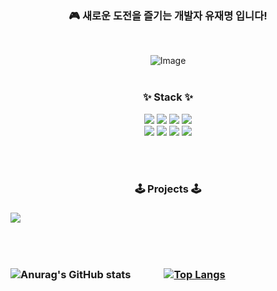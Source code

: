 

### <h3 align="center"> 🎮 새로운 도전을 즐기는 개발자 유재명 입니다!

<div align="center">
<br/>
  
![Image](https://github.com/user-attachments/assets/cfa4ef18-3e10-45ec-839d-c40bcd965a0a)
<br/><br/>

<div align="center"> <h3 align="center">  ✨ Stack ✨ </h3>
<img src="https://img.shields.io/badge/C++-6699CB?style=flat-square&logo=cplusplus&logoColor=white"/>
<img src="https://img.shields.io/badge/CSherp-08BD80?style=flat-square&logo=&logoColor=white"/>
<img src="https://img.shields.io/badge/Visual Studio-A100FF?style=flat-square&logo=&logoColor=white"/>
<img src="https://img.shields.io/badge/Unity-000000?style=flat-square&logo=unity&logoColor=white"/>
<br/>
<img src="https://img.shields.io/badge/GitHub-000000?style=flat-square&logo=github&logoColor=white"/>
<img src="https://img.shields.io/badge/Git-F05032?style=flat-square&logo=git&logoColor=white"/>
<img src="https://img.shields.io/badge/Notion-EEEEEE?style=flat-square&logo=notion&logoColor=black"/>
<img src="https://img.shields.io/badge/SourceTree-0052CC?style=flat-square&logo=sourcetree&logoColor=white"/>

<br/><br/>

<div align="center"> <h3 align="center">  🕹 Projects 🕹 </h3>
  <h3 align="left">
<a href="https://github.com/yoojaemyung/CatSnackBar"><img src="https://github-readme-stats.vercel.app/api/pin/?username=yoojaemyung&repo=CatSnackBar&theme=react&hide_border=true&show_icons=false"/></a>


<br/><br/>

<div align="left">

![Anurag's GitHub stats](https://github-readme-stats.vercel.app/api?username=yoojaemyung&show_icons=true&theme=radical)   
[![Top Langs](https://github-readme-stats.vercel.app/api/top-langs/?username=yoojaemyung)](https://github.com/yoojaemyung/github-readme-stats)

<br/><br/>






<br/><br/><br/><br/>

<!--
**yoojaemyung/yoojaemyung** is a ✨ _special_ ✨ repository because its `README.md` (this file) appears on your GitHub profile.

Here are some ideas to get you started:



- 🔭 I’m currently working on ...
- 🌱 I’m currently learning ...
- 👯 I’m looking to collaborate on ...
- 🤔 I’m looking for help with ...
- 💬 Ask me about ...
- 📫 How to reach me: ...
- 😄 Pronouns: ...
- ⚡ Fun fact: ...
-->
